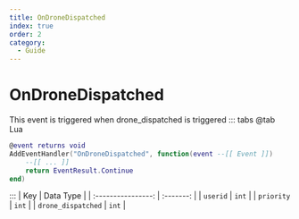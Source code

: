```yaml
---
title: OnDroneDispatched
index: true
order: 2
category:
  - Guide
---
```


# OnDroneDispatched
This event is triggered when drone_dispatched is triggered
::: tabs
@tab Lua
```lua
@event returns void
AddEventHandler("OnDroneDispatched", function(event --[[ Event ]])
    --[[ ... ]]
    return EventResult.Continue
end)
```

:::
|         Key        | Data Type |
| :----------------: | :-------: |
|      `userid`      |   `int`   |
|     `priority`     |   `int`   |
| `drone_dispatched` |   `int`   |